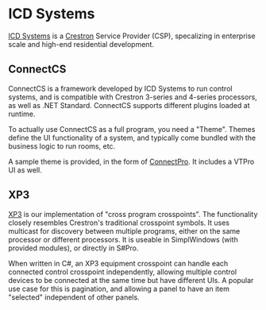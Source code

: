 # ICD Systems

[ICD Systems](https://www.icdsystems.com) is a [Crestron](https://www.crestron.com/) Service Provider (CSP), specalizing in enterprise scale and high-end residential development.

## ConnectCS

ConnectCS is a framework developed by ICD Systems to run control systems, and is compatible with Crestron 3-series and 4-series processors, as well as .NET Standard. ConnectCS supports different plugins loaded at runtime.

To actually use ConnectCS as a full program, you need a "Theme". Themes define the UI functionality of a system, and typically come bundled with the business logic to run rooms, etc.

A sample theme is provided, in the form of [ConnectPro](https://github.com/ICDSystems/ConnectPro). It includes a VTPro UI as well.

## XP3

[XP3](https://github.com/ICDSystems/XP3) is our implementation of "cross program crosspoints". The functionality closely resembles Crestron's traditional crosspoint symbols. It uses multicast for discovery between multiple programs, either on the same processor or different processors. It is useable in SimplWindows (with provided modules), or directly in S#Pro.

When written in C#, an XP3 equipment crosspoint can handle each connected control crosspoint independently, allowing multiple control devices to be connected at the same time but have different UIs. A popular use case for this is pagination, and allowing a panel to have an item "selected" independent of other panels.

